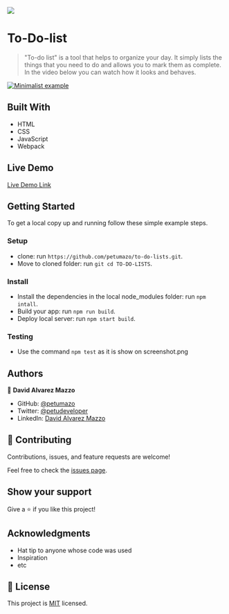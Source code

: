 ![](https://img.shields.io/badge/Microverse-blueviolet)

# To-Do-list

>"To-do list" is a tool that helps to organize your day. It simply lists the things that you need to do and allows you to mark them as complete. In the video below you can watch how it looks and behaves.

[![Minimalist example](https://img.youtube.com/vi/AcUd-_Yjjqg/0.jpg)](https://www.youtube.com/watch?v=AcUd-_Yjjqg)

## Built With

- HTML
- CSS
- JavaScript
- Webpack

## Live Demo

[Live Demo Link](https://petumazo.github.io/to-do-lists/)


## Getting Started

To get a local copy up and running follow these simple example steps.

### Setup

- clone: run ```https://github.com/petumazo/to-do-lists.git```.
- Move to cloned folder: run ```git cd TO-DO-LISTS```.

### Install

- Install the dependencies in the local node_modules folder: run ```npm intall```.
- Build your app: run ```npm run build```.
- Deploy local server: run ```npm start build```.

### Testing

- Use the command ```npm test``` as it is show on screenshot.png

## Authors

👤 **David Alvarez Mazzo**

- GitHub: [@petumazo](https://github.com/petumazo)
- Twitter: [@petudeveloper](https://twitter.com/petudeveloper)
- LinkedIn: [David Alvarez Mazzo](https://www.linkedin.com/in/davidalvarezmazzo/)

## 🤝 Contributing

Contributions, issues, and feature requests are welcome!

Feel free to check the [issues page](../../issues/).

## Show your support

Give a ⭐️ if you like this project!

## Acknowledgments

- Hat tip to anyone whose code was used
- Inspiration
- etc

## 📝 License

This project is [MIT](./MIT.md) licensed.
